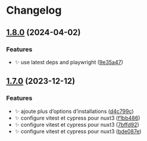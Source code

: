 # Changelog

## [1.8.0](https://github.com/laruiss/create-vue-dsfr/compare/v1.7.0...v1.8.0) (2024-04-02)


### Features

* ✨ use latest deps and playwright ([9e35a47](https://github.com/laruiss/create-vue-dsfr/commit/9e35a473d4d8a86357e02dc8c5904e4c49a1b369))

## [1.7.0](https://github.com/laruiss/create-vue-dsfr/compare/v1.6.3...v1.7.0) (2023-12-12)


### Features

* :sparkles: ajoute plus d’options d’installations ([d4c799c](https://github.com/laruiss/create-vue-dsfr/commit/d4c799ccc45723d301f6c3bd73c51d0ad37671f2))
* :sparkles: configure vitest et cypress pour nuxt3 ([f1bb486](https://github.com/laruiss/create-vue-dsfr/commit/f1bb4864c2c9ac8a93366e14574a4f3f440fed40))
* :sparkles: configure vitest et cypress pour nuxt3 ([7bffd92](https://github.com/laruiss/create-vue-dsfr/commit/7bffd92b2588c2dd6e4cb2f23330fd220317f20e))
* :sparkles: configure vitest et cypress pour nuxt3 ([bde087e](https://github.com/laruiss/create-vue-dsfr/commit/bde087e5a3668ab14b348236a920328ef70f6d94))
